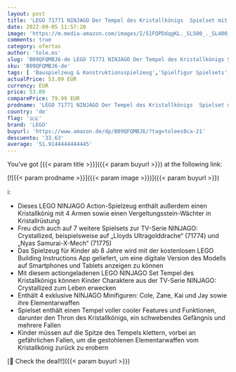 ```yaml
---
layout: post
title: 'LEGO 71771 NINJAGO Der Tempel des Kristallkönigs  Spielset mit Minifiguren Cole  Zane  Kai und Jay  Action-Spielzeug für Kinder ab 8 Jahre'
date: 2022-09-05 11:57:20
image: 'https://m.media-amazon.com/images/I/51FQPDdqgKL._SL500_._SL400_.jpg'
comments: true
category: ofertas
author: 'tole.es'
slug: 'B09QFQMBJ6-de LEGO 71771 NINJAGO Der Tempel des Kristallkönigs Spielset...'
sku: 'B09QFQMBJ6-de'
tags: [ 'Bauspielzeug & Konstruktionsspielzeug','Spielfigur Spielsets','Spielzeug','Spielzeugfiguren & Spielsets','lego','🇩🇪', ]
actualPrice: 53.09 EUR
currency: EUR
price: 53.09
comparePrice: 79.99 EUR
prodname: 'LEGO 71771 NINJAGO Der Tempel des Kristallkönigs  Spielset mit Minifiguren Cole  Zane  Kai und Jay  Action-Spielzeug für Kinder ab 8 Jahre'
country: 'de'
flag: '🇩🇪'
brand: 'LEGO'
buyurl: 'https://www.amazon.de/dp/B09QFQMBJ6/?tag=tolees0ca-21'
descuento: '33.63'
average: '51.9144444444445'
---
```


You've got [{{< param title >}}]({{< param buyurl >}}) at the following link:

[![{{< param prodname >}}]({{< param image >}})]({{< param buyurl >}})

ℹ️:

- Dieses LEGO NINJAGO Action-Spielzeug enthält außerdem einen Kristallkönig mit 4 Armen sowie einen Vergeltungsstein-Wächter in Kristallrüstung
- Freu dich auch auf 7 weitere Spielsets zur TV-Serie NINJAGO: Crystallized, beispielsweise auf „Lloyds Ultragolddrache“ (71774) und „Nyas Samurai-X-Mech“ (71775)
- Das Spielzeug für Kinder ab 8 Jahre wird mit der kostenlosen LEGO Building Instructions App geliefert, um eine digitale Version des Modells auf Smartphones und Tablets anzeigen zu können
- Mit diesem actiongeladenen LEGO NINJAGO Set Tempel des Kristallkönigs können Kinder Charaktere aus der TV-Serie NINJAGO: Crystallized zum Leben erwecken
- Enthält 4 exklusive NINJAGO Minifiguren: Cole, Zane, Kai und Jay sowie ihre Elementarwaffen
- Spielset enthält einen Tempel voller cooler Features und Funktionen, darunter den Thron des Kristallkönigs, ein schwebendes Gefängnis und mehrere Fallen
- Kinder müssen auf die Spitze des Tempels klettern, vorbei an gefährlichen Fallen, um die gestohlenen Elementarwaffen vom Kristallkönig zurück zu erobern

[🛒 Check the deal!!]({{< param buyurl >}})

